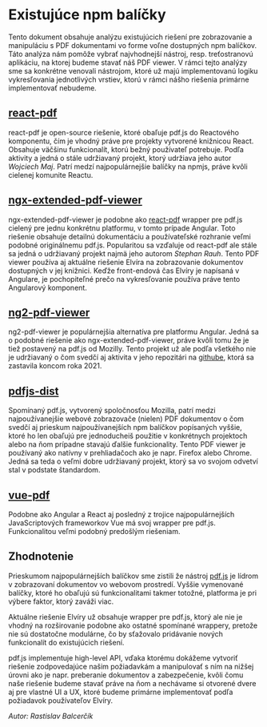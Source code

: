 # Existujúce npm balíčky

Tento dokument obsahuje analýzu existujúcich riešení pre zobrazovanie a
manipuláciu s PDF dokumentami vo forme voľne dostupných npm balíčkov. Táto
analýza nám pomôže vybrať najvhodnejší nástroj, resp. treťostranovú aplikáciu,
na ktorej budeme stavať náš PDF viewer. V rámci tejto analýzy sme sa konkrétne
venovali nástrojom, ktoré už majú implementovanú logiku vykresľovania jednotlivých
vrstiev, ktorú v rámci nášho riešenia primárne implementovať nebudeme.

## [react-pdf](https://www.npmjs.com/package/react-pdf)

react-pdf je open-source riešenie, ktoré obaľuje pdf.js do Reactového komponentu,
čím je vhodný práve pre projekty vytvorené knižnicou React. Obsahuje väčšinu
funkcionalít, ktorú bežný používateľ potrebuje. Podľa aktivity a jedná o stále
udržiavaný projekt, ktorý udržiava jeho autor *Wojciech Maj*. Patrí medzí najpopulárnejšie
balíčky na npmjs, práve kvôli cielenej komunite Reactu.

## [ngx-extended-pdf-viewer](https://www.npmjs.com/package/ngx-extended-pdf-viewer)

ngx-extended-pdf-viewer je podobne ako [react-pdf](#react-pdf) wrapper pre pdf.js
cielený pre jednu konkrétnu platformu, v tomto prípade Angular. Toto riešenie obsahuje
detailnú dokumentáciu a používateľské rozhranie veľmi podobné originálnemu pdf.js.
Popularitou sa vzďaluje od react-pdf ale stále sa jedná o udržiavaný projekt najmä 
jeho autorom *Stephan Rauh*. Tento PDF viewer používa aj aktuálne riešenie Elvíra
na zobrazovanie dokumentov dostupných v jej knižnici. Keďže front-endová čas Elvíry
je napísaná v Angulare, je pochopiteľné prečo na vykresľovanie používa práve tento
Angularový komponent.

## [ng2-pdf-viewer](https://www.npmjs.com/package/ng2-pdf-viewer)

ng2-pdf-viewer je populárnejšia alternatíva pre platformu Angular. Jedná sa o 
podobné riešenie ako ngx-extended-pdf-viewer, práve kvôli tomu že je tiež
postavený na pdf.js od Mozilly. Tento projekt už ale podľa všetkého nie je udržiavaný o čom
svedčí aj aktivita v jeho repozitári na [githube](https://github.com/VadimDez/ng2-pdf-viewer),
ktorá sa zastavila koncom roka 2021.

## [pdfjs-dist](https://www.npmjs.com/package/pdfjs-dist)

Spomínaný pdf.js, vytvorený spoločnosťou Mozilla, patrí medzi najpoužívanejšie
webové zobrazovače (nielen) PDF dokumentov o čom svedčí aj prieskum najpoužívanejších
npm balíčkov popísaných vyššie, ktoré ho len obaľujú pre jednoducheiš použitie v
konkrétnych projektoch alebo na ňom prípadne stavajú ďalšie funkcionality. Tento PDF
viewer je používaný ako natívny v prehliadačoch ako je napr. Firefox alebo Chrome.
Jedná sa teda o veľmi dobre udržiavaný projekt, ktorý sa vo svojom odvetví stal v
podstate štandardom. 

## [vue-pdf](https://www.npmjs.com/package/vue-pdf)

Podobne ako Angular a React aj posledný z trojice najpopulárnejších JavaScriptových
frameworkov Vue má svoj wrapper pre pdf.js. Funkcionalitou veľmi podobný predošlým 
riešeniam.

## Zhodnotenie

Prieskumom najpopulárnejších balíčkov sme zistili že nástroj [pdf.js](https://www.npmjs.com/package/pdfjs-dist)
je lídrom v zobrazovaní dokumentov vo webovom prostredí. Vyššie vymenované balíčky, 
ktoré ho obaľujú sú funkcionalitami takmer totožné, platforma je pri výbere faktor,
ktorý zaváži viac. 

Aktuálne riešenie Elvíry už obsahuje wrapper pre pdf.js,
ktorý ale nie je vhodný na rozširovanie podobne ako ostatné spomínané wrappery, 
pretože nie sú dostatočne modulárne, čo by sťažovalo pridávanie nových funkcionalít
do existujúcich riešení. 

pdf.js implementuje high-level API, vďaka ktorému dokážeme
vytvoriť riešenie zodpovedajúce našim požiadavkám a manipulovať
s ním na nižšej úrovni ako je napr. preberanie dokumentov a zabezpečenie, 
kvôli čomu naše riešenie budeme stavať práve na ňom a nechávame si 
otvorené dvere aj pre vlastné UI a UX, ktoré budeme primárne
implementovať podľa požiadavok používateľov Elvíry.

*Autor: Rastislav Balcerčík*
